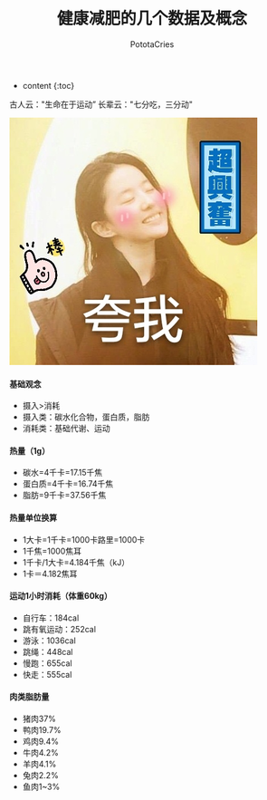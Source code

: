 ﻿---
layout: post
title:  "健康减肥的几个数据及概念"
categories: Healthy
tags: 减肥
author: PototaCries
---

* content
{:toc}

古人云："生命在于运动”
长辈云："七分吃，三分动"

![生活还是要继续](https://github.com/potato628/potato628.github.io/raw/master/images/20181020.jpg)




#### 基础观念
- 摄入>消耗
- 摄入类：碳水化合物，蛋白质，脂肪
- 消耗类：基础代谢、运动

#### 热量（1g）
- 碳水=4千卡=17.15千焦
- 蛋白质=4千卡=16.74千焦
- 脂肪=9千卡=37.56千焦

#### 热量单位换算
- 1大卡=1千卡=1000卡路里=1000卡
- 1千焦=1000焦耳
- 1千卡/1大卡=4.184千焦（kJ）
- 1卡＝4.182焦耳

#### 运动1小时消耗（体重60kg）
- 自行车：184cal
- 跳有氧运动：252cal
- 游泳：1036cal
- 跳绳：448cal
- 慢跑：655cal
- 快走：555cal

#### 肉类脂肪量
- 猪肉37%
- 鸭肉19.7%
- 鸡肉9.4%
- 牛肉4.2%
- 羊肉4.1%
- 兔肉2.2%
- 鱼肉1~3%
